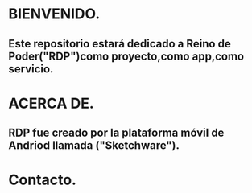 

<div><strong><h1>BIENVENIDO.</h1></strong>
<div><h2>Este repositorio estará dedicado a Reino de Poder("RDP")como proyecto,como app,como servicio.</h2>
</div>
<div><strong><h1>ACERCA DE.</h1></strong>
<div><h2>RDP fue creado por la plataforma móvil de Andriod llamada ("Sketchware").</h2>

<div><strong><h1>Contacto.<h/1></strong></div>
